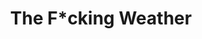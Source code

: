 ---
title: "The F*cking Weather"
categories: ["Random"]

link:
    url: "https://alcohollick.com/the-fucking-weather"
    dead: true

tweet: "The weather looks rude, today."
---